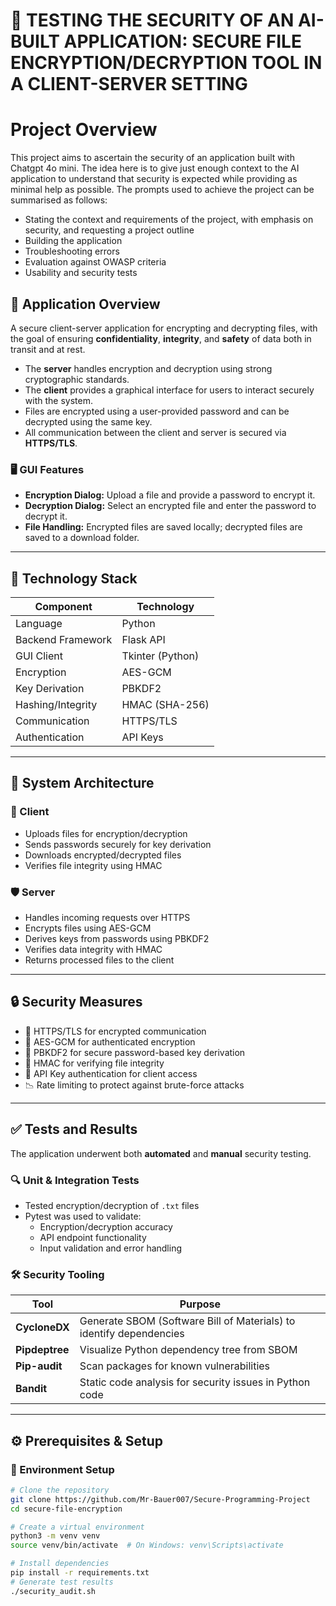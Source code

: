# 🔐 TESTING THE SECURITY OF AN AI-BUILT APPLICATION: SECURE FILE ENCRYPTION/DECRYPTION TOOL IN A CLIENT-SERVER SETTING

# Project Overview

This project aims to ascertain the security of an application built with Chatgpt 4o mini. The idea here is to give just enough context to the AI application to understand that security is expected while providing as minimal help as possible. The prompts used to achieve the project can be summarised as follows:
- Stating the context and requirements of the project, with emphasis on security, and requesting a project outline
- Building the application
- Troubleshooting errors
- Evaluation against OWASP criteria
- Usability and security tests

## 📝 Application Overview

A secure client-server application for encrypting and decrypting files, with the goal of ensuring **confidentiality**, **integrity**, and **safety** of data both in transit and at rest.

- The **server** handles encryption and decryption using strong cryptographic standards.
- The **client** provides a graphical interface for users to interact securely with the system.
- Files are encrypted using a user-provided password and can be decrypted using the same key.
- All communication between the client and server is secured via **HTTPS/TLS**.

### 🖥️ GUI Features
- **Encryption Dialog:** Upload a file and provide a password to encrypt it.
- **Decryption Dialog:** Select an encrypted file and enter the password to decrypt it.
- **File Handling:** Encrypted files are saved locally; decrypted files are saved to a download folder.

---

## 🧱 Technology Stack

| Component           | Technology     |
|--------------------|----------------|
| Language            | Python         |
| Backend Framework   | Flask API      |
| GUI Client          | Tkinter (Python) |
| Encryption          | AES-GCM        |
| Key Derivation      | PBKDF2         |
| Hashing/Integrity   | HMAC (SHA-256) |
| Communication       | HTTPS/TLS      |
| Authentication      | API Keys       |

---

## 🧭 System Architecture

### 🔗 Client
- Uploads files for encryption/decryption
- Sends passwords securely for key derivation
- Downloads encrypted/decrypted files
- Verifies file integrity using HMAC

### 🛡️ Server
- Handles incoming requests over HTTPS
- Encrypts files using AES-GCM
- Derives keys from passwords using PBKDF2
- Verifies data integrity with HMAC
- Returns processed files to the client

---

## 🔒 Security Measures

- 🔐 HTTPS/TLS for encrypted communication
- 🧪 AES-GCM for authenticated encryption
- 🧬 PBKDF2 for secure password-based key derivation
- 🧾 HMAC for verifying file integrity
- 🔑 API Key authentication for client access
- 📉 Rate limiting to protect against brute-force attacks

---

## ✅ Tests and Results

The application underwent both **automated** and **manual** security testing.

### 🔍 Unit & Integration Tests
- Tested encryption/decryption of `.txt` files
- Pytest was used to validate:
  - Encryption/decryption accuracy
  - API endpoint functionality
  - Input validation and error handling

### 🛠️ Security Tooling
| Tool           | Purpose                                                                 |
|----------------|-------------------------------------------------------------------------|
| **CycloneDX**  | Generate SBOM (Software Bill of Materials) to identify dependencies     |
| **Pipdeptree** | Visualize Python dependency tree from SBOM                              |
| **Pip-audit**  | Scan packages for known vulnerabilities                                 |
| **Bandit**     | Static code analysis for security issues in Python code                |

---

## ⚙️ Prerequisites & Setup

### 🔧 Environment Setup

```bash
# Clone the repository
git clone https://github.com/Mr-Bauer007/Secure-Programming-Project
cd secure-file-encryption

# Create a virtual environment
python3 -m venv venv
source venv/bin/activate  # On Windows: venv\Scripts\activate

# Install dependencies
pip install -r requirements.txt
# Generate test results
./security_audit.sh

